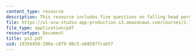 ```yaml
---
content_type: resource
description: This resource includes five questions on falling head permeameter.
file: https://ol-ocw-studio-app-production.s3.amazonaws.com/courses/1-72-groundwater-hydrology-fall-2005/19356450286ec8f990c5e68587fcab57_ps2.pdf
file_type: application/pdf
resourcetype: Document
title: ps2.pdf
uid: 19356450-286e-c8f9-90c5-e68587fcab57
---
```

